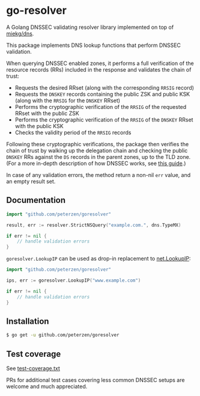 go-resolver
===============

A Golang DNSSEC validating resolver library implemented on top of [miekg/dns](https://github.com/miekg/dns).


This package implements DNS lookup functions that perform DNSSEC validation.  

When querying DNSSEC enabled zones, it performs a full verification of the resource records (RRs) included in the response and validates the chain of trust:

* Requests the desired RRset (along with the corresponding `RRSIG` record)
* Requests the `DNSKEY` records containing the public ZSK and public KSK (along with the `RRSIG` for the `DNSKEY` RRset)
* Performs the cryptographic verification of the `RRSIG` of the requested RRset with the public ZSK
* Performs the cryptographic verification of the `RRSIG` of the `DNSKEY` RRset with the public KSK
* Checks the validity period of the `RRSIG` records

Following these cryptographic verifications, the package then verifies the chain of trust by walking up the delegation chain and checking the public `DNSKEY` RRs against the `DS` records in the parent zones, up to the TLD zone.  (For a more in-depth description of how DNSSEC works, see [this guide](https://www.cloudflare.com/dns/dnssec/how-dnssec-works/).)

In case of any validation errors, the method return a non-nil `err` value, and an empty result set.  

 
## Documentation

```Go
import "github.com/peterzen/goresolver"

result, err := resolver.StrictNSQuery("example.com.", dns.TypeMX)

if err != nil {
	// handle validation errors
}
```
`goresolver.LookupIP` can be used as drop-in replacement to [net.LookupIP](https://golang.org/pkg/net/#LookupIP):

```Go
import "github.com/peterzen/goresolver"

ips, err := goresolver.LookupIP("www.example.com")

if err != nil {
	// handle validation errors
}
```

## Installation

```bash
$ go get -u github.com/peterzen/goresolver
```

## Test coverage

See [test-coverage.txt](test-coverage.txt)

PRs for additional test cases covering less common DNSSEC setups are welcome and much appreciated.

